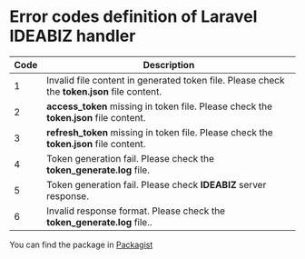 # Error codes definition of Laravel IDEABIZ handler

Code|Description
---|-------------
1|Invalid file content in generated token file. Please check the **token.json** file content.
2|**access_token** missing in token file. Please check the **token.json** file content.
3|**refresh_token** missing in token file. Please check the **token.json** file content.
4|Token generation fail. Please check the **token_generate.log** file.
5|Token generation fail. Please check **IDEABIZ** server response.
6|Invalid response format. Please check the **token_generate.log** file..

You can find the package in [Packagist][packagist]

[packagist]: https://packagist.org/